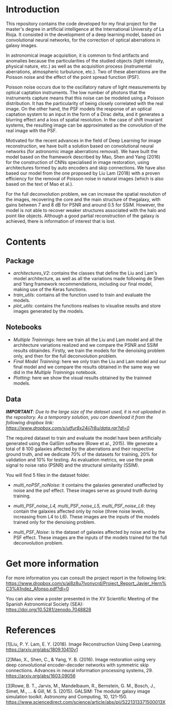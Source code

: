 
# Introduction

This repository contains the code developed for my final project for the master's degree in artificial intelligence at the International University of La Rioja. It consisted in the development of a deep learning model, based on convolutional neural networks, for the correction of optical aberrations in galaxy images.

In astronomical image acquisition, it is common to find artifacts and anomalies because the particularities of the studied objects (light intensity, physical nature, etc.) as well as the acquisition process (instrumental aberrations, atmospheric turbulunce, etc.). Two of these aberrations are the Poisson noise and the effect of the  point spread function (PSF).

Poisson noise occurs due to the oscillatory nature of light measurements by optical captation instruments. The low number of photons that the instruments capture means that this noise can be modeled using a Poisson distribution. It has the particularity of being closely correlated with the real image. On the other hand, the PSF models the response of an optical captation system to an input in the form of a Dirac delta, and it generates a blurring effect and a loss of spatial resolution. In the case of shift invariant systems, the resulting image can be approximated as the convolution of the real image with the PSF. 

Motivated for the recent advances in the field of Deep Learning for image reconstruction, we have built a solution based on convolutional neural networks (for astronomic image aberrations removal). We have built the model based on the framework described by Mao, Shen and Yang (2016) for the construction of CNNs specialised in image restoration, using architectures formed by auto encoders and skip connections. We have also based our model from the one proposed by Liu Lam (2018) with a proven efficiency for the removal of Poisson noise in natural images (which is also based on the text of Mao et al.). 

For the full deconvolution problem, we can increase the spatial resolution of the images, recovering the core and the main structure of thegalaxy, with gains between 7 and 8 dB for PSNR and around 0.5 for SSIM. However, the model is not able to recover weaker structures associated with the halo and point like objects. Although a good partial reconstruction of the galaxy is achieved, there is information of interest that is lost.


# Contents

## Package

- *architectures_V2*: contains the classes that define the Liu and Lam's model architecture, as well as all the variations made following de Shen and Yang framework recommendations, including our final model, making use of the Keras functions.
- *train_utils*: contains all the function used to train and evaluate the models.
- *plot_utils*: contains the functions realises to visualise results and store images generated by the models.

## Notebooks
- *Multiple Trainnings*: here we train all the Liu and Lam model and all the architecture variations realized and we compare the PSNR and SSIM results obtaindes. Firstly, we train the models for the denoising problem only, and then for the full deconvolution problem.
- *Final Model Trainning*: here we only train the Liu and Lam model and our final model and we compare the results obtained in the same way we did in the *Multiple Trainnings* notebook.
- *Plotting*: here we show the visual results obtained by the trainned models.

## Data

***IMPORTANT**: Due to the large size of the dataset used, it is not uploaded in the repository. As a temporary solution, you can download it from the following dropbox link: https://www.dropbox.com/s/utfur8x24ij7r8u/data.rar?dl=0*

The required dataset to train and evaluate the model have been artificially generated using the GalSim software (Rowe et al., 2015). We generate a total of 8 100 galaxies affected by the aberrations and their respective ground truth, and we dedicate 70% of the datasets for training, 20% for validation and 10% for
testing. As evaluation metrics, we use the peak signal to noise ratio (PSNR) and the structural similarity (SSIM).

You will find 5 files in the dataset folder.

- *multi_noPSF_noNoise*: it contains the galaxies generated unaffected by noise and the psf effect. These images serve as ground truth during training.

- *multi_PSF_noise_L4, multi_PSF_noise_L5, multi_PSF_noise_L6*: they contain the galaxies affected only by noise (three noise levels, increasing from L4 to L6). These images are the inputs of the models trained only for the denoising problem.

- *multi_PSF_Noise*: is the dataset of galaxies affected by noise and by the PSF effect. These images are the inputs of the models trained for the full deconvolution problem.


# Get more information

For more information you can consult the project report in the following link: https://www.dropbox.com/s/aj8z8u7lvonvcrd/Project_Report_Javier_Hern%C3%A1ndez_Afonso.pdf?dl=0

You can also view a poster presented in the XV Scientific Meeting of the Spanish Astronomical Society (SEA): https://doi.org/10.5281/zenodo.7048828


# References

[1]Liu, P. Y. Lam, E. Y. (2018). Image Reconstruction Using Deep Learning. https://arxiv.org/abs/1809.10410v1

[2]Mao, X., Shen, C., & Yang, Y. B. (2016). Image restoration using very deep convolutional encoder-decoder networks with symmetric skip connections. Advances in neural information processing systems, 29. https://arxiv.org/abs/1603.09056

[3]Rowe, B. T., Jarvis, M., Mandelbaum, R., Bernstein, G. M., Bosch, J., Simet, M., ... & Gill, M. S. (2015). GALSIM: The modular galaxy image simulation toolkit. Astronomy and Computing, 10, 121-150. https://www.sciencedirect.com/science/article/abs/pii/S221313371500013X
